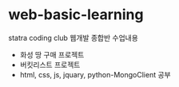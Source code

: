 # web-basic-learning
statra coding club 웹개발 종합반 수업내용
- 화성 땅 구매 프로젝트
- 버킷리스트 프로젝트
- html, css, js, jquary, python-MongoClient 공부
